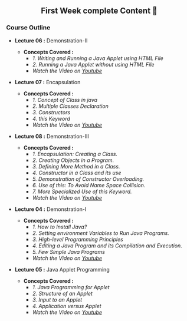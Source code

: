 <h2 align="center">First Week complete Content 📝</h2>

### Course Outline ###

* **Lecture 06 :** Demonstration-II
  * **Concepts Covered  :** 
      * *1. Writing and Running a Java Applet using HTML File*
      * *2. Running a Java Applet without using HTML File*     
      * *Watch the Video on [Youtube](https://www.youtube.com/watch?v=DLyCB2a4Tb4)*
      
* **Lecture 07 :** Encapsulation
  * **Concepts Covered  :** 
      * *1. Concept of Class in java*
      * *2. Multiple Classes Declaration*
      * *3. Constructors*
      * *4. this Keyword*
      * *Watch the Video on [Youtube](https://www.youtube.com/watch?v=K9gQwLeNXyw)*
      
* **Lecture 08 :** Demonstration-III
  * **Concepts Covered  :** 
      * *1. Encapsulation: Creating a Class.*
      * *2. Creating Objects in a Program.*
      * *3. Defining More Method in a Class.*
      * *4. Constructor in a Class and its use*
      * *5. Demonstration of Constructor Overloading.*
      * *6. Use of this: To Avoid Name Space Collision.*
      * *7. More Specialized Use of this Keyword.*
      * *Watch the Video on [Youtube](https://www.youtube.com/watch?v=4wZ_3oLoYiY)*
          
* **Lecture 04 :** Demonstration-I
  * **Concepts Covered  :** 
      * *1. How to Install Java?*
      * *2. Setting environment Variables to Run Java Programs.*
      * *3. High-level Programming Principles*
      * *4. Editing a Java Program and its Compilation and Execution.*
      * *5. Few Simple Java Programs*
      * *Watch the Video on [Youtube](https://www.youtube.com/watch?v=2duE6dWb6dY)*

* **Lecture 05 :** Java Applet Programming
  * **Concepts Covered  :** 
      * *1. Java Programming for Applet*
      * *2. Structure of an Applet*
      * *3. Input to an Applet*
      * *4. Application versus Applet*
      * *Watch the Video on [Youtube](https://www.youtube.com/watch?v=0pzR2FGTEhk)*
      

